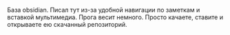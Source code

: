 База obsidian.
Писал тут из-за удобной навигации по заметкам и вставкой мультимедиа.
Прога весит немного. Просто качаете, ставите и открываете ею скачанный репозиторий.
